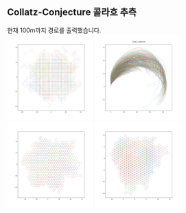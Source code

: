 ## Collatz-Conjecture 콜라흐 추측

현재 100m까지 경로를 출력했습니다.<br>
<img src="graph/plot_1k_90angle.svg" alt="1" width="200"/>
<img src="graph/1k_pi_30angle.svg" alt="2" width="200"/>
<img src="graph/plot_1k_30angle.svg" alt="3" width="200"/>
<img src="graph/1k_tri.svg" alt="4" width="200"/>
